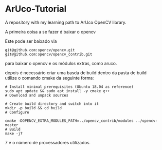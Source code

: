 # ArUco-Tutorial
A repository with my learning path to ArUco OpenCV library.


A primeira coisa a se fazer é baixar o opencv

Este pode ser baixado via

```
git@github.com:opencv/opencv.git
git@github.com:opencv/opencv_contrib.git
```

para baixar o opencv e os módulos extras, como aruco.

depois é necessário criar uma basda de build
dentro da pasta de build utilize o comando cmake da seguinte forma:

```
# Install minimal prerequisites (Ubuntu 18.04 as reference)
sudo apt update && sudo apt install -y cmake g++
# Download and unpack sources

# Create build directory and switch into it
mkdir -p build && cd build
# Configure

cmake -DOPENCV_EXTRA_MODULES_PATH=../opencv_contrib/modules ../opencv-master
# Build
make -j7

```
7 é o número de processadores utilizados.
